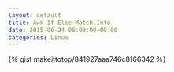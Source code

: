 ```yaml
---
layout: default                                                                                                              
title: Awk If Else Match.Info                                                                                                                       
date: 2015-06-24 08:09:00+00:00                                                                                                                        
categories: Linux                                                                                                                
---                                                                                                                              
```


{% gist makeittotop/841927aaa746c8166342 %}                                                                                                           

